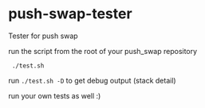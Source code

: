 # push-swap-tester
Tester for push swap

run the script from the root of your push_swap repository

``` ./test.sh```

run ```./test.sh -D``` to get debug output (stack detail)

run your own tests as well :)
